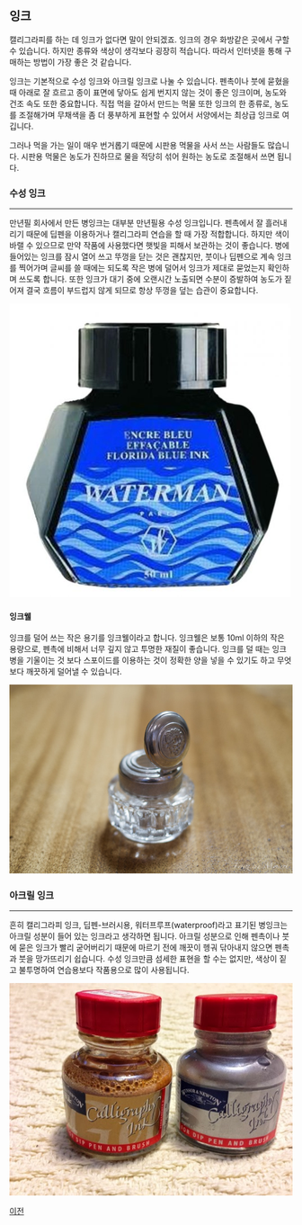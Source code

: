 ## 잉크

캘리그라피를 하는 데 잉크가 없다면 말이 안되겠죠. 잉크의 경우 화방같은 곳에서 구할 수 있습니다. 하지만 종류와 색상이 생각보다 굉장히 적습니다. 따라서 인터넷을 통해 구매하는 방법이 가장 좋은 것 같습니다.

잉크는 기본적으로 수성 잉크와 아크릴 잉크로 나눌 수 있습니다. 펜촉이나 붓에 묻혔을 때 아래로 잘 흐르고 종이 표면에 닿아도 쉽게 번지지 않는 것이 좋은 잉크이며, 농도와 건조 속도 또한 중요합니다. 직접 먹을 갈아서 만드는 먹물 또한 잉크의 한 종류로, 농도를 조절해가며 무채색을 좀 더 풍부하게 표현할 수 있어서 서양에서는 최상급 잉크로 여깁니다.

그러나 먹을 가는 일이 매우 번거롭기 때문에 시판용 먹물을 사서 쓰는 사람들도 많습니다. 시판용 먹물은 농도가 진하므로 물을 적당히 섞어 원하는 농도로 조절해서 쓰면 됩니다.

### 수성 잉크
---

만년필 회사에서 만든 병잉크는 대부분 만년필용 수성 잉크입니다. 펜촉에서 잘 흘러내리기 때문에 딥펜을 이용하거나 캘리그라피 연습을 할 때 가장 적합합니다. 하지만 색이 바랠 수 있으므로 만약 작품에 사용했다면 햇빛을 피해서 보관하는 것이 좋습니다. 병에 들어있는 잉크를 잠시 열어 쓰고 뚜껑을 닫는 것은 괜찮지만, 붓이나 딥펜으로 계속 잉크를 찍어가며 글씨를 쓸 때에는 되도록 작은 병에 덜어서 잉크가 제대로 묻었는지 확인하며 쓰도록 합니다. 또한 잉크가 대기 중에 오랜시간 노출되면 수분이 증발하여 농도가 짙어져 결국 흐름이 부드럽지 않게 되므로 항상 뚜껑을 덮는 습관이 중요합니다.

![수성잉크](images/WaterInk.jpg)

#### 잉크웰
잉크를 덜어 쓰는 작은 용기를 잉크웰이라고 합니다. 잉크웰은 보통 10ml 이하의 작은 용량으로, 펜촉에 비해서 너무 깊지 않고 투명한 재질이 좋습니다. 잉크를 덜 때는 잉크병을 기울이는 것 보다 스포이드를 이용하는 것이 정확한 양을 넣을 수 있기도 하고 무엇보다 깨끗하게 덜어낼 수 있습니다.

![잉크웰](images/InkWell.jpg)

### 아크릴 잉크
---

흔히 캘리그라피 잉크, 딥펜-브러시용, 워터프루프(waterproof)라고 표기된 병잉크는 아크릴 성분이 들어 있는 잉크라고 생각하면 됩니다. 아크릴 성분으로 인해 펜촉이나 붓에 묻은 잉크가 빨리 굳어버리기 때문에 마르기 전에 깨끗이 헹궈 닦아내지 않으면 펜촉과 붓을 망가뜨리기 쉽습니다. 수성 잉크만큼 섬세한 표현을 할 수는 없지만, 색상이 짙고 불투명하여 연습용보다 작품용으로 많이 사용됩니다.

![아크릴잉크](images/AcrylicInk.jpg)

[이전](Preparation.md "before")